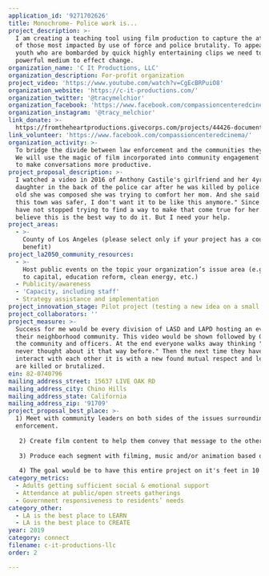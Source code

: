```yaml
---
application_id: '9271702626'
title: Monochrome- Police work is...
project_description: >-
  I am creating a teaching tool using film production to capture the attention
  of those most impacted by use of force and police brutality. To appeal to our
  youth who are bombarded by quick highly entertaining clips we need to use this
  powerful medium to effect change.
organization_name: 'C It Productions, LLC'
organization_description: For-profit organization
project_video: 'https://www.youtube.com/watch?v=CgEcBRPuiO8'
organization_website: 'https://c-it-productions.com/'
organization_twitter: '@tracymelchior'
organization_facebook: 'https://www.facebook.com/compassioncenteredcinema/'
organization_instagram: '@tracy_melchior'
link_donate: >-
  https://fromtheheartproductions.givecorps.com/projects/44426-documentaries-police-work-is
link_volunteer: 'https://www.facebook.com/compassioncenteredcinema/'
organization_activity: >-
  To bridge the divide between law enforcement and the communities they serve.
  We will use the magic of film incorporated into community engagement meetings
  to make conversations more productive.
project_proposal_description: >-
  I watched a video in 2016 of Anthony Castile's girlfriend and her 4yr old
  daughter in the back of the police car after he was killed by police. At 4yrs
  old she was composed she was trying to comfort her mom. And she said "I wish
  this town was safer, I don't want it to be like this anymore." Since then I
  have not stopped trying to find a way to make that come true for her. I truly
  believe this is the best way to do it. But I need your help.
project_areas:
  - >-
    County of Los Angeles (please select only if your project has a countywide
    benefit)
project_la2050_community_resources:
  - >-
    Host public events on the topic your organization’s issue area (e.g. access
    to capital, education reform, clean energy, etc.) 
  - Publicity/awareness
  - 'Capacity, including staff'
  - Strategy assistance and implementation
project_innovation_stage: Pilot project (testing a new idea on a small scale to prove feasibility)
project_collaborators: ''
project_measure: >-
  Success for me would be every division of LASD and LAPD hosting an event for
  their neighborhood community. This video would be shown followed by Q & A with
  the community and officers. At the end everyone walks away thinking "wow I
  never thought about it that way before." Then the next time they have to
  interact with each other it is with a new found mutual respect and less people
  are killed or brutalized.
ein: 82-0740796
mailing_address_street: 15637 LIVE OAK RD
mailing_address_city: Chino Hills
mailing_address_state: California
mailing_address_zip: '91709'
project_proposal_best_place: >-
  1) Meet with community leaders on both sides of the issues surrounding law
  enforcement.
   
   2) Create film content to help them convey that message to the other side in a way they have been unable to do effectively.
   
   3) Produce each segment with filming, music and/or animation based on the best way to really bring things into perfect focus.
   
   4) The goal would be to have this entire project on it's feet in 10 months.
category_metrics:
  - Adults getting sufficient social & emotional support
  - Attendance at public/open streets gatherings
  - Government responsiveness to residents’ needs
category_other:
  - LA is the best place to LEARN
  - LA is the best place to CREATE
year: 2019
category: connect
filename: c-it-productions-llc
order: 2

---
```

